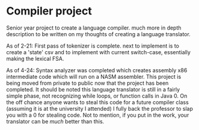 # Compiler project
 Senior year project to create a language compiler. 
 much more in depth description to be written on my thoughts of creating a language translator.

As of 2-21:
First pass of tokenizer is complete. next to implement is to create a 'state' csv and to implement with
current switch-case, essentially making the lexical FSA.

As of 4-24:
Syntax analyzer was completed which creates assembly x86 intermediate code which will run on a NASM assembler. This project is being moved from private to public now that the project has been completed. It should be noted this language translator is still in a fairly simple phase, not recognizing while loops, or function calls in Java 0. On the off chance anyone wants to steal this code for a future compiler class (assuming it is at the university I attended) I fully back the professor to slap you with a 0 for stealing code. Not to mention, if you put in the work, your translator can be *much* better than this.

